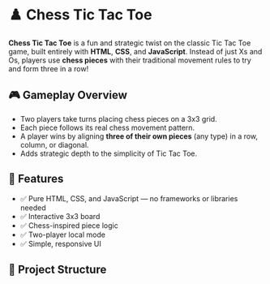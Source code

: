 # ♟️ Chess Tic Tac Toe

**Chess Tic Tac Toe** is a fun and strategic twist on the classic Tic Tac Toe game, built entirely with **HTML**, **CSS**, and **JavaScript**. Instead of just Xs and Os, players use **chess pieces** with their traditional movement rules to try and form three in a row!

## 🎮 Gameplay Overview

- Two players take turns placing chess pieces on a 3x3 grid.
- Each piece follows its real chess movement pattern.
- A player wins by aligning **three of their own pieces** (any type) in a row, column, or diagonal.
- Adds strategic depth to the simplicity of Tic Tac Toe.

## 🧩 Features

- ✅ Pure HTML, CSS, and JavaScript — no frameworks or libraries needed
- ✅ Interactive 3x3 board
- ✅ Chess-inspired piece logic
- ✅ Two-player local mode
- ✅ Simple, responsive UI

## 📁 Project Structure
